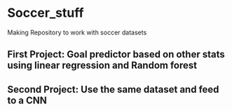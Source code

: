 # Soccer_stuff
Making Repository to work with soccer datasets
<h2>First Project: Goal predictor based on other stats using linear regression and Random forest</h2>
<h2>Second Project: Use the same dataset and feed to a CNN</h2>
